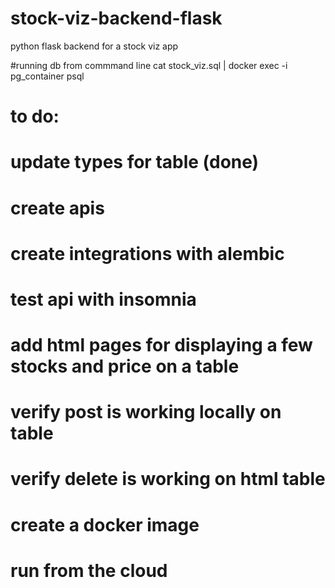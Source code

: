 # stock-viz-backend-flask
python flask backend for a stock viz app


#running db from commmand line
cat stock_viz.sql | docker exec -i pg_container psql


# to do:
# update types for table (done)
# create apis
# create integrations with alembic
# test api with insomnia
# add html pages for displaying a few stocks and price on a table
# verify post is working locally on table
# verify delete is working on html table
# create a docker image
# run from the cloud
